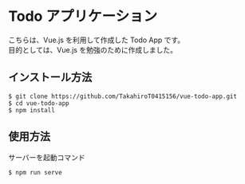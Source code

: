 # Todo アプリケーション

こちらは、Vue.js を利用して作成した Todo App です。  
目的としては、Vue.js を勉強のために作成しました。

## インストール方法

```
$ git clone https://github.com/TakahiroT0415156/vue-todo-app.git
$ cd vue-todo-app
$ npm install
```

## 使用方法

サーバーを起動コマンド

```
$ npm run serve
```
